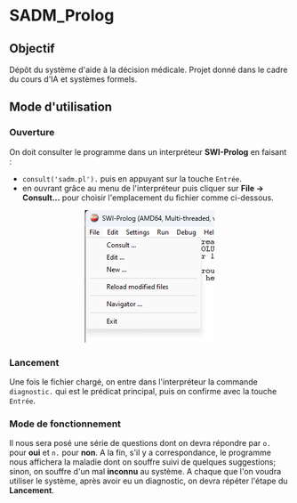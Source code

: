 # SADM_Prolog

## Objectif
Dépôt du système d'aide à la décision médicale. Projet donné dans le cadre du cours d'IA et systèmes formels.

## Mode d'utilisation

### Ouverture
On doit consulter le programme dans un interpréteur **SWI-Prolog** en faisant :
- `consult('sadm.pl').` puis en appuyant sur la touche `Entrée`.
- en ouvrant grâce au menu de l'interpréteur puis cliquer sur **File -> Consult...** pour choisir l'emplacement du fichier comme ci-dessous.

<p align="center"><img src="file.png" alt="Ouverture via menu"></p>

### Lancement
Une fois le fichier chargé, on entre dans l'interpréteur la commande `diagnostic.` qui est le prédicat principal, puis on confirme avec la touche `Entrée`.

### Mode de fonctionnement
Il nous sera posé une série de questions dont on devra répondre par `o.` pour **oui** et `n.` pour **non**. A la fin, s'il y a correspondance, le programme nous affichera la maladie dont on souffre suivi de quelques suggestions; sinon, on souffre d'un mal **inconnu** au système.
A chaque que l'on voudra utiliser le système, après avoir eu un diagnostic, on devra répéter l'étape du **Lancement**.